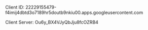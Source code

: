 Client ID: 22229155479-f4imij4dbtd3o7189hr5doutb9nkiu00.apps.googleusercontent.com

Client Server: Ou6y_BX4VJyQbJju8fcOZRB4